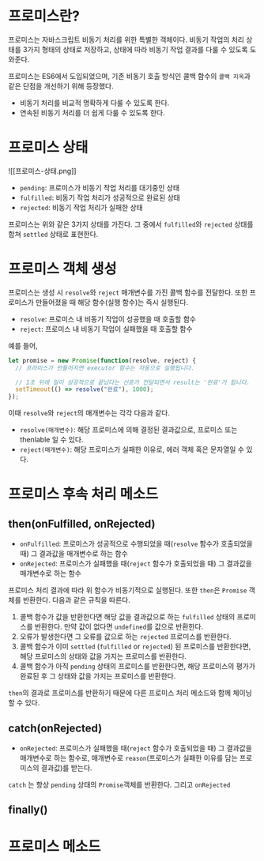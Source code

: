 # 프로미스란?

프로미스는 자바스크립트 비동기 처리를 위한 특별한 객체이다. 비동기 작업의 처리 상태를 3가지 형태의 상태로 저장하고, 상태에 따라 비동기 작업 결과를 다룰 수 있도록 도와준다.

프로미스는 ES6에서 도입되었으며, 기존 비동기 호출 방식인 콜백 함수의 `콜백 지옥`과 같은 단점을 개선하기 위해 등장했다.

- 비동기 처리를 비교적 명확하게 다룰 수 있도록 한다.
- 연속된 비동기 처리를 더 쉽게 다룰 수 있도록 한다.

# 프로미스 상태

![[프로미스-상태.png]]

- `pending`: 프로미스가 비동기 작업 처리를 대기중인 상태
- `fulfilled`: 비동기 작업 처리가 성공적으로 완료된 상태
- `rejected`: 비동기 작업 처리가 실패한 상태

프로미스는 위와 같은 3가지 상태를 가진다. 그 중에서 `fulfilled`와 `rejected` 상태를 합쳐 `settled` 상태로 표현한다.

# 프로미스 객체 생성

프로미스는 생성 시 `resolve`와 `reject` 매개변수를 가진 콜백 함수를 전달한다. 또한 프로미스가 만들어졌을 때 해당 함수(실행 함수)는 즉시 실행된다.

- `resolve`: 프로미스 내 비동기 작업이 성공했을 때 호출할 함수
- `reject`: 프로미스 내 비동기 작업이 실패했을 때 호출할 함수

예를 들어,

```javascript
let promise = new Promise(function(resolve, reject) {
  // 프라미스가 만들어지면 executor 함수는 자동으로 실행됩니다.

  // 1초 뒤에 일이 성공적으로 끝났다는 신호가 전달되면서 result는 '완료'가 됩니다.
  setTimeout(() => resolve("완료"), 1000);
});
```

이때 `resolve`와 `reject`의 매개변수는 각각 다음과 같다.

- `resolve(매개변수)`: 해당 프로미스에 의해 결정된 결과값으로, 프로미스 또는 thenlable 일 수 있다.
- `reject(매개변수)`: 해당 프로미스가 실패한 이유로, 에러 객체 혹은 문자열일 수 있다.

# 프로미스 후속 처리 메소드

## then(onFulfilled, onRejected)

- `onFulfilled`: 프로미스가 성공적으로 수행되었을 때(`resolve` 함수가 호출되었을 때) 그 결과값을 매개변수로 하는 함수
- `onRejected`: 프로미스가 실패했을 때(`reject` 함수가 호출되었을 때) 그 결과값을 매개변수로 하는 함수

프로미스 처리 결과에 따라 위 함수가 비동기적으로 실행된다. 또한 `then`은 `Promise` 객체를 반환한다. 다음과 같은 규칙을 따른다.

1. 콜백 함수가 값을 반환한다면 해당 값을 결과값으로 하는 `fulfilled` 상태의 프로미스를 반환한다. 만약 값이 없다면 `undefined`를 값으로 반환한다.
2. 오류가 발생한다면 그 오류를 값으로 하는 `rejected` 프로미스를 반환한다.
3. 콜백 함수가 이미 `settled` (`fulfilled` or `rejected`) 된 프로미스를 반환한다면, 해당 프로미스의 상태와 값을 가지는 프로미스를 반환한다.
4. 콜백 함수가 아직 `pending` 상태의 프로미스를 반환한다면, 해당 프로미스의 평가가 완료된 후 그 상태와 값을 가지는 프로미스를 반환한다.

`then`의 결과로 프로미스를 반환하기 때문에 다른 프로미스 처리 메소드와 함께 체이닝 할 수 있다.
## catch(onRejected)

- `onRejected`: 프로미스가 실패했을 때(`reject` 함수가 호출되었을 때) 그 결과값을 매개변수로 하는 함수로, 매개변수로 `reason`(프로미스가 실패한 이유를 담는 프로미스의 결과값)를 받는다.

`catch` 는 항상 `pending` 상태의 `Promise`객체를 반환한다. 그리고 `onRejected`

## finally()

# 프로미스 메소드


